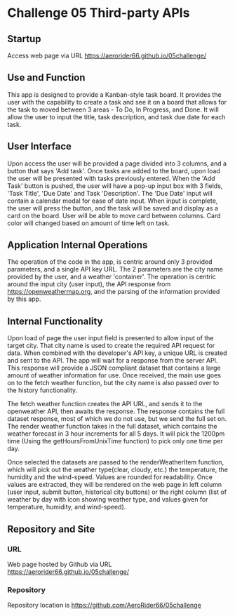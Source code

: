 # Challenge 05 Third-party APIs

## Startup
Access web page via URL https://aerorider66.github.io/05challenge/

## Use and Function
This app is designed to provide a Kanban-style task board.  It provides the user with the capability to create a task and see it on a board that allows for the task to moved between 3 areas - To Do, In Progress, and Done.  It will allow the user to input the title, task description, and task due date for each task.

## User Interface
Upon access the user will be provided a page divided into 3 columns, and a button that says 'Add task'.  Once tasks are added to the board, upon load the user will be presented with tasks previously entered.  When the 'Add Task' button is pushed, the user will have a pop-up input box with 3 fields, 'Task Title', 'Due Date' and Task 'Description'.  The 'Due Date' input will contain a calendar modal for ease of date input.  When input is complete, the user will press the button, and the task will be saved and display as a card on the board.  User will be able to move card between columns.  Card color will changed based on amount of time left on task.

## Application Internal Operations

The operation of the code in the app, is centric around only 3 provided parameters, and a single API key URL.
The 2 parameters are the city name provided by the user, and a weather 'container'.
The operation is centric around the input city (user input), the API response from https://openweathermap.org, and the parsing of the information provided by this app.


## Internal Functionality

Upon load of page the user input field is presented to allow input of the target city.  That city name is used to create the required API request for data.  When combined with the developer's API key, a unique URL is created and sent to the API.  The app will wait for a response from the server API.  This response will provide a JSON compliant dataset that contains a large amount of weather information for use.  Once received, the main use goes on to the fetch weather function, but the city name is also passed over to the history functionality.

The fetch weather function creates the API URL, and sends it to the openweather API, then awaits the response.  The response contains the full dataset response, most of which we do not use, but we send the full set on.  The render weather function takes in the full dataset, which contains the weather forecast in 3 hour increments for all 5 days.  It will pick the 1200pm time (Using the getHoursFromUnixTime function) to pick only one time per day.

Once selected the datasets are passed to the renderWeatherItem function, which will pick out the weather type(clear, cloudy, etc.) the temperature, the humidity and the wind-speed. Values are rounded for readability.  Once values are extracted, they will be rendered on the web page in left column (user input, submit button, historical city buttons) or the right column (list of weather by day with icon showing weather type, and values given for temperature, humidity, and wind-speed).


## Repository and Site

### URL
Web page hosted by Github via URL https://aerorider66.github.io/05challenge/

### Repository
Repository location is https://github.com/AeroRider66/05challenge

   

